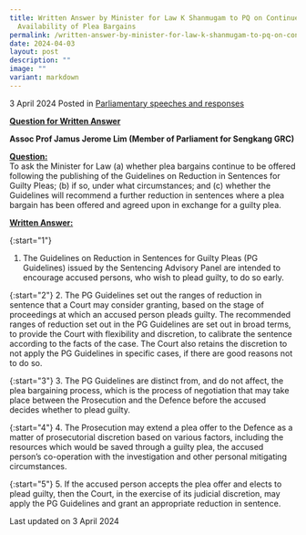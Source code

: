 ```yaml
---
title: Written Answer by Minister for Law K Shanmugam to PQ on Continued
  Availability of Plea Bargains
permalink: /written-answer-by-minister-for-law-k-shanmugam-to-pq-on-continued-availability-of-plea-bargains/
date: 2024-04-03
layout: post
description: ""
image: ""
variant: markdown
---
```

3 April 2024 Posted in [Parliamentary speeches and responses](/news/parliamentary-speeches) 

<b><u>Question for Written Answer</u></b>

<b>Assoc Prof Jamus Jerome Lim (Member of Parliament for Sengkang GRC)</b>

<b><u>Question:</u></b>
<br>To ask the Minister for Law (a) whether plea bargains continue to be offered following the publishing of the Guidelines on Reduction in Sentences for Guilty Pleas; (b) if so, under what circumstances; and (c) whether the Guidelines will recommend a further reduction in sentences where a plea bargain has been offered and agreed upon in exchange for a guilty plea.

<b><u>Written Answer:</u></b>

{:start="1"}
1.	The Guidelines on Reduction in Sentences for Guilty Pleas (PG Guidelines) issued by the Sentencing Advisory Panel are intended to encourage accused persons, who wish to plead guilty, to do so early.

{:start="2"}
2. The PG Guidelines set out the ranges of reduction in sentence that a Court may consider granting, based on the stage of proceedings at which an accused person pleads guilty. The recommended ranges of reduction set out in the PG Guidelines are set out in broad terms, to provide the Court with flexibility and discretion, to calibrate the sentence according to the facts of the case. The Court also retains the discretion to not apply the PG Guidelines in specific cases, if there are good reasons not to do so.

{:start="3"}
3. The PG Guidelines are distinct from, and do not affect, the plea bargaining process, which is the process of negotiation that may take place between the Prosecution and the Defence before the accused decides whether to plead guilty.

{:start="4"}
4. The Prosecution may extend a plea offer to the Defence as a matter of prosecutorial discretion based on various factors, including the resources which would be saved through a guilty plea, the accused person’s co-operation with the investigation and other personal mitigating circumstances.

{:start="5"}
5. If the accused person accepts the plea offer and elects to plead guilty, then the Court, in the exercise of its judicial discretion, may apply the PG Guidelines and grant an appropriate reduction in sentence.

<p class="right-side-updated">Last updated on 3 April 2024</p>